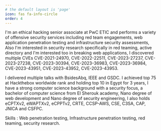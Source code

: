 ```yaml
---
# the default layout is 'page'
icon: fas fa-info-circle
order: 4
---
```


<p>
I'm an ethical hacking senior associate at PwC ETIC and performs a variety of offensive security services including red team engagements, web application penetration testing and infrastructure security assessments, Also I'm interested in security research specifically in red teaming, active directory and I'm interested too in breaking web applications, I discovered multiple CVEs CVE-2021-24970, CVE-2022-22511, CVE-2023-27237, CVE-2023-27238, CVE-2023-30394, CVE-2023-36983, CVE-2023-36984, CVE-2023-43951, CVE-2023-43952, CVE-2023-43953. </p>
<p>
I delivered multiple talks with BsidesAbq, IEEE and GSDC. I achieved top 75 at Hackthebox worldwide rank and holding top 10 in Egypt for 3 years, I have a strong computer science background with a security focus, a bachelor of computer science from El Sherouk academy, Nano degree of web development and Nano degree of security engineering, I also holds eCPTXv2, eWAPTXv2, eCPPTv2, CRTE, CCSP-AWS, CSE, C3SA, CAP, JNICA and CSFPC.</p>
<p>
Skills : Web penetration testing, Infrastructure penetration testing, red teaming, security research.
</p>
